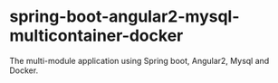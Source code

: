 # spring-boot-angular2-mysql-multicontainer-docker
The multi-module application using Spring boot, Angular2, Mysql and Docker.

